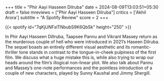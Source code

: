 +++
title = "Phir Aayi Hasseen Dilruba"
date = 2024-08-09T13:03:51+05:30
draft = false
mreviews = ["Phir Aayi Hasseen Dilruba"]
critics = ['Akhil Arora']
subtitle = "A Spotify Review"
score = 2
+++

{{< spotify id="7qKjUNFslTNbubS9K6QbSk" height="250" >}}

In Phir Aayi Hasseen Dillruba, Taapsee Pannu and Vikrant Massey return as the murderous couple of hell who were introduced in 2021’s Haseen Dilruba. The sequel boasts an entirely different visual aesthetic and its romantic-thriller tone stands in contrast to the tongue-in-cheek pulpiness of the first film. We discuss what a huge mistake this is, while also trying to wrap our heads around the film’s illogical non-linear plot. We also talk about Pannu and Massey’s one-note performances and the pointless introduction of a couple of new characters, played by Sunny Kaushal and Jimmy Shergill.
